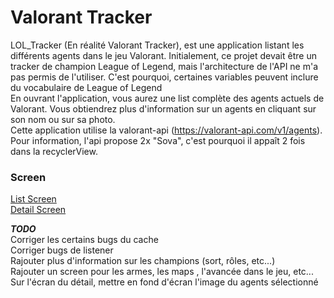 # Valorant Tracker

LOL_Tracker (En réalité Valorant Tracker), est une application listant les différents agents dans le jeu Valorant. Initialement, ce projet devait être un tracker de champion League of Legend, mais l'architecture de l'API ne m'a pas permis de l'utiliser. C'est pourquoi, certaines variables peuvent inclure du vocabulaire de League of Legend<br>
En ouvrant l'application, vous aurez une list complète des agents actuels de Valorant. Vous obtiendrez plus d'information sur un agents en cliquant sur son nom ou sur sa photo.<br>
Cette application utilise la valorant-api (https://valorant-api.com/v1/agents). Pour information, l'api propose 2x "Sova", c'est pourquoi il appaît 2 fois dans la recyclerView.

### Screen ###
<a href="https://github.com/TLZZ-okey/LOL_Tracker/blob/master/app/src/main/res/drawable/list_screen.png">List Screen</a>
<br>
<a href="https://github.com/TLZZ-okey/LOL_Tracker/blob/master/app/src/main/res/drawable/detail_screen.png">Detail Screen</a>

<b><i> TODO </i></b>
<br>
Corriger les certains bugs du cache<br>
Corriger bugs de listener <br>
Rajouter plus d'information sur les champions (sort, rôles, etc...)<br>
Rajouter un screen pour les armes, les maps , l'avancée dans le jeu, etc...<br>
Sur l'écran du détail, mettre en fond d'écran l'image du agents sélectionné<br>